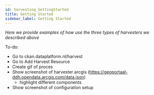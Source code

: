 ```yaml
---
id: harvesting_GettingStarted
title: Getting Started
sidebar_label: Getting Started
---
```


*Here we provide examples of how use the three types of harvesters we described above*

To-do:
- Go to ckan.dataplatform.nl/harvest
- Go to Add Harvest Resource
- Create gif of proces
- Show screenshot of harvester arcgis (https://geoportaal-ddh.opendata.arcgis.com/data.json)
    - highlight different components
- Show screenshot of configuration setup

